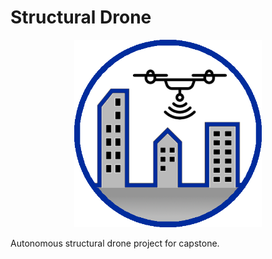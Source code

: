 # Structural Drone

<p align="center">
  <img width="300" height="300" src="https://github.com/djcopley/structural-drone/blob/master/assets/logo.png">
</p>

Autonomous structural drone project for capstone. 
